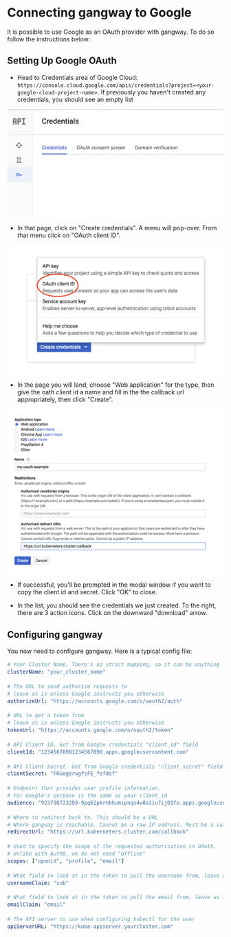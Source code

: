 # Connecting gangway to Google
It is possible to use Google as an OAuth provider with gangway. To do so follow the instructions below:

## Setting Up Google OAuth

* Head to Credentials area of Google Cloud: `https://console.cloud.google.com/apis/credentials?project=<your-google-cloud-project-name>`.
If previously you haven't created any credentials, you should see an empty list

![google oauth empty list](images/goauth-empty.png)

* In that page, click on "Create credentials". A menu will pop-over. From that menu click on "OAuth client ID".

![google oauth menu](images/goauth-add-credentials-menu.png)

* In the page you will land, choose "Web application" for the type, then give the oath client id a name and fill in the the callback url appropriately, then click "Create".

![google oauth settings](images/goauth-client-settings.png)

* If successful, you'll be prompted in the modal window if you want to copy the client id and secret. Click "OK" to close.

* In the list, you should see the credentials we just created. To the right, there are 3 action icons. Click on the downward "download" arrow.

## Configuring gangway

You now need to configure gangway.
Here is a typical config file:

```yaml
# Your Cluster Name. There's no strict mapping, so it can be anything
clusterName: "your_cluster_name"

# The URL to send authorize requests to
# leave as is unless Google instructs you otherwise
authorizeUrl: "https://accounts.google.com/o/oauth2/auth"

# URL to get a token from
# leave as is unless Google instructs you otherwise
tokenUrl: "https://accounts.google.com/o/oauth2/token"

# API Client ID. Get from Google credentials "client_id" field
clientId: "12345678901234567890.apps.googleusercontent.com"

# API Client Secret. Get from Google credentials "client_secret" field
clientSecret: "FRGegerwgfsFE_fefdsf"

# Endpoint that provides user profile information.
# For Google's purpose is the same as your client_id
audience: "923798723208-9pq62pkrnbhumipnqs4v0a1iu7ij01fo.apps.googleusercontent.com"

# Where to redirect back to. This should be a URL
# Where gangway is reachable. Cannot be a raw IP address. Must be a valid TLD.
redirectUrl: "https://url.kuberneters.cluster.com/callback"

# Used to specify the scope of the requested authorisation in OAuth.
# Unlike with Auth0, we do not need "offline"
scopes: ["openid", "profile", "email"]

# What field to look at in the token to pull the username from, leave as is
usernameClaim: "sub"

# What field to look at in the token to pull the email from, leave as is
emailClaim: "email"

# The API server to use when configuring kubectl for the user
apiServerURL: "https://kube-apiserver.yourcluster.com"
```